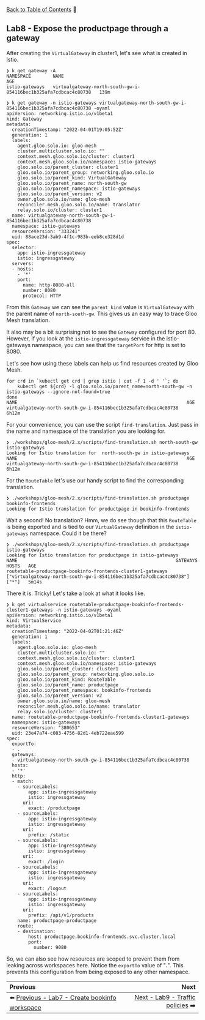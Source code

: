 [Back to Table of Contents](./README.md) :blue_book:

## Lab8 - Expose the productpage through a gateway

After creating the `VirtualGateway` in cluster1, let's see what is created in Istio.

```
❯ k get gateway -A                                                                 
NAMESPACE        NAME                                                              AGE
istio-gateways   virtualgateway-north-south-gw-i-854116bec1b325afa7cdbcac4c80738   139m

❯ k get gateway -n istio-gateways virtualgateway-north-south-gw-i-854116bec1b325afa7cdbcac4c80738 -oyaml
apiVersion: networking.istio.io/v1beta1
kind: Gateway
metadata:
  creationTimestamp: "2022-04-01T19:05:52Z"
  generation: 1
  labels:
    agent.gloo.solo.io: gloo-mesh
    cluster.multicluster.solo.io: ""
    context.mesh.gloo.solo.io/cluster: cluster1
    context.mesh.gloo.solo.io/namespace: istio-gateways
    gloo.solo.io/parent_cluster: cluster1
    gloo.solo.io/parent_group: networking.gloo.solo.io
    gloo.solo.io/parent_kind: VirtualGateway
    gloo.solo.io/parent_name: north-south-gw
    gloo.solo.io/parent_namespace: istio-gateways
    gloo.solo.io/parent_version: v2
    owner.gloo.solo.io/name: gloo-mesh
    reconciler.mesh.gloo.solo.io/name: translator
    relay.solo.io/cluster: cluster1
  name: virtualgateway-north-south-gw-i-854116bec1b325afa7cdbcac4c80738
  namespace: istio-gateways
  resourceVersion: "333241"
  uid: 88ace23d-3ab9-4f1c-983b-eeb8ce328d1d
spec:
  selector:
    app: istio-ingressgateway
    istio: ingressgateway
  servers:
  - hosts:
    - '*'
    port:
      name: http-8080-all
      number: 8080
      protocol: HTTP
```

From this `Gateway` we can see the `parent_kind` value is `VirtualGateway` with the parent name of `north-south-gw`.  This gives us an easy way to trace Gloo Mesh translation.

It also may be a bit surprising not to see the `Gateway` configured for port 80.  However, if you look at the `istio-ingressgateway` service in the istio-gateways namespace, you can see that the `targetPort` for http is set to 8080.

Let's see how using these labels can help us find resources created by Gloo Mesh.

```
for crd in `kubectl get crd | grep istio | cut -f 1 -d ' '`; do 
    kubectl get ${crd} -l gloo.solo.io/parent_name=north-south-gw -n istio-gateways --ignore-not-found=true
done
NAME                                                              AGE
virtualgateway-north-south-gw-i-854116bec1b325afa7cdbcac4c80738   6h12m
```

For your convenience, you can use the script `find-translation`.  Just pass in the name and namespace of the translation you are looking for.

```
❯ ./workshops/gloo-mesh/2.x/scripts/find-translation.sh north-south-gw istio-gateways
Looking for Istio translation for  north-south-gw in istio-gateways
NAME                                                              AGE
virtualgateway-north-south-gw-i-854116bec1b325afa7cdbcac4c80738   6h12m
```

For the `RouteTable` let's use our handy script to find the corresponding translation.

```
❯ ./workshops/gloo-mesh/2.x/scripts/find-translation.sh productpage bookinfo-frontends
Looking for Istio translation for productpage in bookinfo-frontends

```

Wait a second!  No translation?  Hmm, we do see though that this `RouteTable` is being exported and is tied to our `VirtualGateway` definition in the `istio-gateways` namespace.  Could it be there?

```
❯ ./workshops/gloo-mesh/2.x/scripts/find-translation.sh productpage istio-gateways    
Looking for Istio translation for productpage in istio-gateways
NAME                                                          GATEWAYS                                                              HOSTS   AGE
routetable-productpage-bookinfo-frontends-cluster1-gateways   ["virtualgateway-north-south-gw-i-854116bec1b325afa7cdbcac4c80738"]   ["*"]   5m14s
```

There it is.  Tricky!  Let's take a look at what it looks like.

```
❯ k get virtualservice routetable-productpage-bookinfo-frontends-cluster1-gateways -n istio-gateways -oyaml
apiVersion: networking.istio.io/v1beta1
kind: VirtualService
metadata:
  creationTimestamp: "2022-04-02T01:21:46Z"
  generation: 1
  labels:
    agent.gloo.solo.io: gloo-mesh
    cluster.multicluster.solo.io: ""
    context.mesh.gloo.solo.io/cluster: cluster1
    context.mesh.gloo.solo.io/namespace: istio-gateways
    gloo.solo.io/parent_cluster: cluster1
    gloo.solo.io/parent_group: networking.gloo.solo.io
    gloo.solo.io/parent_kind: RouteTable
    gloo.solo.io/parent_name: productpage
    gloo.solo.io/parent_namespace: bookinfo-frontends
    gloo.solo.io/parent_version: v2
    owner.gloo.solo.io/name: gloo-mesh
    reconciler.mesh.gloo.solo.io/name: translator
    relay.solo.io/cluster: cluster1
  name: routetable-productpage-bookinfo-frontends-cluster1-gateways
  namespace: istio-gateways
  resourceVersion: "380653"
  uid: 23e47a74-c083-4756-82d1-4eb722eae599
spec:
  exportTo:
  - .
  gateways:
  - virtualgateway-north-south-gw-i-854116bec1b325afa7cdbcac4c80738
  hosts:
  - '*'
  http:
  - match:
    - sourceLabels:
        app: istio-ingressgateway
        istio: ingressgateway
      uri:
        exact: /productpage
    - sourceLabels:
        app: istio-ingressgateway
        istio: ingressgateway
      uri:
        prefix: /static
    - sourceLabels:
        app: istio-ingressgateway
        istio: ingressgateway
      uri:
        exact: /login
    - sourceLabels:
        app: istio-ingressgateway
        istio: ingressgateway
      uri:
        exact: /logout
    - sourceLabels:
        app: istio-ingressgateway
        istio: ingressgateway
      uri:
        prefix: /api/v1/products
    name: productpage-productpage
    route:
    - destination:
        host: productpage.bookinfo-frontends.svc.cluster.local
        port:
          number: 9080
```

So, we can also see how resources are scoped to prevent them from leaking across workspaces here.  Notice the `exportTo` value of "**.**".  This prevents this configuration from being exposed to any other namespace.

| Previous | Next |
| :------- | ---: |
| :arrow_left: [Previous - Lab7 - Create bookinfo workspace](./lab7.md) | [Next - Lab9 - Traffic policies](./lab9.md) :arrow_right: |

